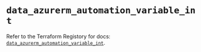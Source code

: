 # `data_azurerm_automation_variable_int`

Refer to the Terraform Registory for docs: [`data_azurerm_automation_variable_int`](https://registry.terraform.io/providers/hashicorp/azurerm/3.71.0/docs/data-sources/automation_variable_int).
